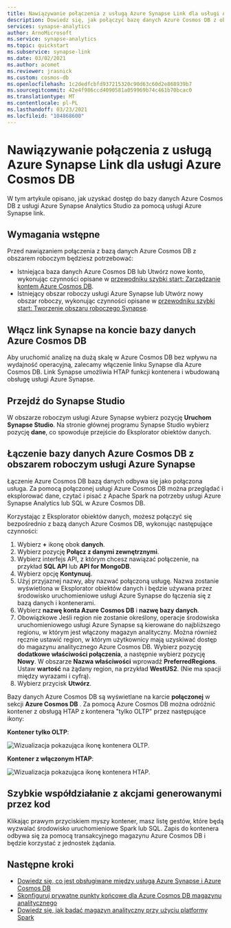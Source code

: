 ```yaml
---
title: Nawiązywanie połączenia z usługą Azure Synapse Link dla usługi Azure Cosmos DB
description: Dowiedz się, jak połączyć bazę danych Azure Cosmos DB z obszarem roboczym usługi Azure Synapse za pomocą usługi Azure Synapse link.
services: synapse-analytics
author: ArnoMicrosoft
ms.service: synapse-analytics
ms.topic: quickstart
ms.subservice: synapse-link
ms.date: 03/02/2021
ms.author: acomet
ms.reviewer: jrasnick
ms.custom: cosmos-db
ms.openlocfilehash: 1c2dedfcbfd937215320c90d63c60d2e868939b7
ms.sourcegitcommit: 42e4f986ccd4090581a059969b74c461b70bcac0
ms.translationtype: MT
ms.contentlocale: pl-PL
ms.lasthandoff: 03/23/2021
ms.locfileid: "104868600"
---
```

# <a name="connect-to-azure-synapse-link-for-azure-cosmos-db"></a>Nawiązywanie połączenia z usługą Azure Synapse Link dla usługi Azure Cosmos DB

W tym artykule opisano, jak uzyskać dostęp do bazy danych Azure Cosmos DB z usługi Azure Synapse Analytics Studio za pomocą usługi Azure Synapse link.

## <a name="prerequisites"></a>Wymagania wstępne

Przed nawiązaniem połączenia z bazą danych Azure Cosmos DB z obszarem roboczym będziesz potrzebować:

* Istniejąca baza danych Azure Cosmos DB lub Utwórz nowe konto, wykonując czynności opisane w [przewodniku szybki start: Zarządzanie kontem Azure Cosmos DB](../../cosmos-db/how-to-manage-database-account.md).
* Istniejący obszar roboczy usługi Azure Synapse lub Utwórz nowy obszar roboczy, wykonując czynności opisane w [przewodniku szybki start: Tworzenie obszaru roboczego Synapse](../quickstart-create-workspace.md).

## <a name="enable-synapse-link-on-an-azure-cosmos-db-database-account"></a>Włącz link Synapse na koncie bazy danych Azure Cosmos DB

Aby uruchomić analizę na dużą skalę w Azure Cosmos DB bez wpływu na wydajność operacyjną, zalecamy włączenie linku Synapse dla Azure Cosmos DB. Link Synapse umożliwia HTAP funkcji kontenera i wbudowaną obsługę usługi Azure Synapse.

## <a name="go-to-synapse-studio"></a>Przejdź do Synapse Studio

W obszarze roboczym usługi Azure Synapse wybierz pozycję **Uruchom Synapse Studio**. Na stronie głównej programu Synapse Studio wybierz pozycję **dane**, co spowoduje przejście do Eksplorator obiektów danych.

## <a name="connect-an-azure-cosmos-db-database-to-an-azure-synapse-workspace"></a>Łączenie bazy danych Azure Cosmos DB z obszarem roboczym usługi Azure Synapse

Łączenie Azure Cosmos DB bazą danych odbywa się jako połączona usługa. Za pomocą połączonej usługi Azure Cosmos DB można przeglądać i eksplorować dane, czytać i pisać z Apache Spark na potrzeby usługi Azure Synapse Analytics lub SQL w Azure Cosmos DB.

Korzystając z Eksplorator obiektów danych, możesz połączyć się bezpośrednio z bazą danych Azure Cosmos DB, wykonując następujące czynności:

1. Wybierz **+** ikonę obok **danych**.
1. Wybierz pozycję **Połącz z danymi zewnętrznymi**.
1. Wybierz interfejs API, z którym chcesz nawiązać połączenie, na przykład **SQL API** lub **API for MongoDB**.
1. Wybierz opcję **Kontynuuj**.
1. Użyj przyjaznej nazwy, aby nazwać połączoną usługę. Nazwa zostanie wyświetlona w Eksplorator obiektów danych i będzie używana przez środowisko uruchomieniowe usługi Azure Synapse do łączenia się z bazą danych i kontenerami.
1. Wybierz **nazwę konta Azure Cosmos DB** i **nazwę bazy danych**.
1. Obowiązkowe Jeśli region nie zostanie określony, operacje środowiska uruchomieniowego usługi Azure Synapse są kierowane do najbliższego regionu, w którym jest włączony magazyn analityczny. Można również ręcznie ustawić region, w którym użytkownicy mają uzyskiwać dostęp do magazynu analitycznego Azure Cosmos DB. Wybierz pozycję **dodatkowe właściwości połączenia**, a następnie wybierz pozycję **Nowy**. W obszarze **Nazwa właściwości** wprowadź **PreferredRegions**. Ustaw **wartość** na żądany region, na przykład **WestUS2**. (Nie ma spacji między wyrazami i cyfrą).
1. Wybierz przycisk **Utwórz**.

Bazy danych Azure Cosmos DB są wyświetlane na karcie **połączonej** w sekcji **Azure Cosmos DB** . Za pomocą Azure Cosmos DB można odróżnić kontener z obsługą HTAP z kontenera "tylko OLTP" przez następujące ikony:

**Kontener tylko OLTP**:

![Wizualizacja pokazująca ikonę kontenera OLTP.](../media/quickstart-connect-synapse-link-cosmosdb/oltp-container.png)

**Kontener z włączonym HTAP**:

![Wizualizacja pokazująca ikonę kontenera HTAP.](../media/quickstart-connect-synapse-link-cosmosdb/htap-container.png)

## <a name="quickly-interact-with-code-generated-actions"></a>Szybkie współdziałanie z akcjami generowanymi przez kod

Klikając prawym przyciskiem myszy kontener, masz listę gestów, które będą wyzwalać środowisko uruchomieniowe Spark lub SQL. Zapis do kontenera odbywa się za pomocą transakcyjnego magazynu Azure Cosmos DB i będzie korzystać z jednostek żądania.  

## <a name="next-steps"></a>Następne kroki

* [Dowiedz się, co jest obsługiwane między usługą Azure Synapse i Azure Cosmos DB](./concept-synapse-link-cosmos-db-support.md)
* [Skonfiguruj prywatne punkty końcowe dla Azure Cosmos DB magazynu analitycznego](../../cosmos-db/analytical-store-private-endpoints.md)
* [Dowiedz się, jak badać magazyn analityczny przy użyciu platformy Spark](./how-to-query-analytical-store-spark.md)
